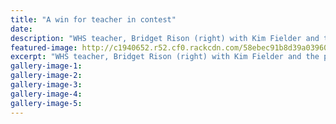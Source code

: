 ```yaml
---
title: "A win for teacher in contest"
date: 
description: "WHS teacher, Bridget Rison (right) with Kim Fielder and the prize won at Health 2000..."
featured-image: http://c1940652.r52.cf0.rackcdn.com/58ebec91b8d39a03960001e2/Bridget-Rison-WHS-teacher-wins-competition-midweek-6-April-2017.jpg
excerpt: "WHS teacher, Bridget Rison (right) with Kim Fielder and the prize won at Health 2000."
gallery-image-1: 
gallery-image-2: 
gallery-image-3: 
gallery-image-4: 
gallery-image-5: 
---
```


